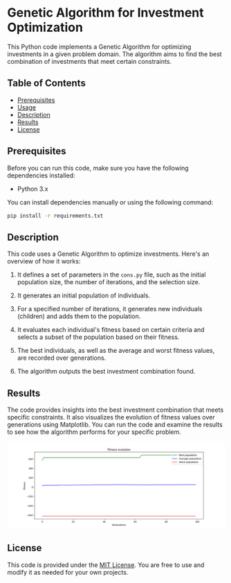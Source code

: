 # Genetic Algorithm for Investment Optimization

This Python code implements a Genetic Algorithm for optimizing investments in a given problem domain. The algorithm aims to find the best combination of investments that meet certain constraints.

## Table of Contents
- [Prerequisites](#prerequisites)
- [Usage](#usage)
- [Description](#description)
- [Results](#results)
- [License](#license)

## Prerequisites

Before you can run this code, make sure you have the following dependencies installed:

- Python 3.x

You can install dependencies manually or using the following command:
```bash
pip install -r requirements.txt
```

## Description

This code uses a Genetic Algorithm to optimize investments. Here's an overview of how it works:

1. It defines a set of parameters in the `cons.py` file, such as the initial population size, the number of iterations, and the selection size.

2. It generates an initial population of individuals.

3. For a specified number of iterations, it generates new individuals (children) and adds them to the population.

4. It evaluates each individual's fitness based on certain criteria and selects a subset of the population based on their fitness.

5. The best individuals, as well as the average and worst fitness values, are recorded over generations.

6. The algorithm outputs the best investment combination found.

## Results

The code provides insights into the best investment combination that meets specific constraints. It also visualizes the evolution of fitness values over generations using Matplotlib. You can run the code and examine the results to see how the algorithm performs for your specific problem.

![Example](/imgs/Example.png)

## License

This code is provided under the [MIT License](LICENSE). You are free to use and modify it as needed for your own projects.